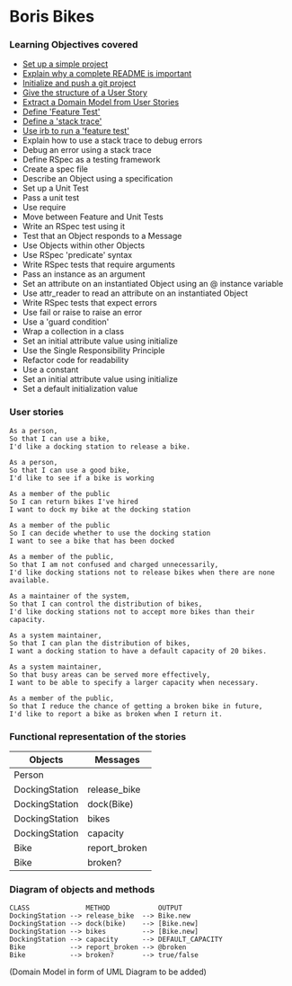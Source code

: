 # Boris Bikes

### Learning Objectives covered
- [Set up a simple project](learnings/setup.md)
- [Explain why a complete README is important](learnings/explanation.md)
- [Initialize and push a git project](learnings/init.md)
- [Give the structure of a User Story](learnings/user_story.md)
- [Extract a Domain Model from User Stories](learnings/domain_model.md)
- [Define 'Feature Test'](learnings/feature_test.md)
- [Define a 'stack trace'](learnings/stack_trace.md)
- [Use irb to run a 'feature test'](learnings/irb.md)
- Explain how to use a stack trace to debug errors
- Debug an error using a stack trace
- Define RSpec as a testing framework
- Create a spec file
- Describe an Object using a specification
- Set up a Unit Test
- Pass a unit test
- Use require
- Move between Feature and Unit Tests
- Write an RSpec test using it
- Test that an Object responds to a Message
- Use Objects within other Objects
- Use RSpec 'predicate' syntax
- Write RSpec tests that require arguments
- Pass an instance as an argument
- Set an attribute on an instantiated Object using an @ instance variable
- Use attr_reader to read an attribute on an instantiated Object
- Write RSpec tests that expect errors
- Use fail or raise to raise an error
- Use a 'guard condition'
- Wrap a collection in a class
- Set an initial attribute value using initialize
- Use the Single Responsibility Principle
- Refactor code for readability
- Use a constant
- Set an initial attribute value using initialize
- Set a default initialization value

### User stories
```
As a person,
So that I can use a bike,
I'd like a docking station to release a bike.
```
```
As a person,
So that I can use a good bike,
I'd like to see if a bike is working
```
```
As a member of the public
So I can return bikes I've hired
I want to dock my bike at the docking station
```
```
As a member of the public
So I can decide whether to use the docking station
I want to see a bike that has been docked
```
```
As a member of the public,
So that I am not confused and charged unnecessarily,
I'd like docking stations not to release bikes when there are none available.
```
```
As a maintainer of the system,
So that I can control the distribution of bikes,
I'd like docking stations not to accept more bikes than their capacity.
```
```
As a system maintainer,
So that I can plan the distribution of bikes,
I want a docking station to have a default capacity of 20 bikes.
```
```
As a system maintainer,
So that busy areas can be served more effectively,
I want to be able to specify a larger capacity when necessary.
```
```
As a member of the public,
So that I reduce the chance of getting a broken bike in future,
I'd like to report a bike as broken when I return it.
```
### Functional representation of the stories

Objects  | Messages
------------- | -------------
Person  |
DockingStation  | release_bike
DockingStation  | dock(Bike)
DockingStation  | bikes
DockingStation  | capacity
Bike  | report_broken
Bike  | broken?

### Diagram of objects and methods
```
CLASS              METHOD            OUTPUT  
DockingStation --> release_bike  --> Bike.new
DockingStation --> dock(bike)    --> [Bike.new]
DockingStation --> bikes         --> [Bike.new]
DockingStation --> capacity      --> DEFAULT_CAPACITY
Bike           --> report_broken --> @broken
Bike           --> broken?       --> true/false
```
(Domain Model in form of UML Diagram to be added)
